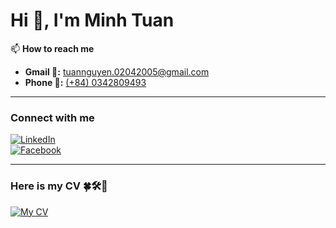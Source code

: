 # Hi 👋, I'm Minh Tuan

📫 **How to reach me**  
- **Gmail 📧:** [tuannguyen.02042005@gmail.com](mailto:tuannguyen.02042005@gmail.com)  
- **Phone 📲:** [(+84) 0342809493](tel:+84342809493)  

---

### Connect with me
[![LinkedIn](https://img.shields.io/badge/LinkedIn-0077B5?style=for-the-badge&logo=linkedin&logoColor=white)](https://www.linkedin.com/in/minhtuan2405dev/)  
[![Facebook](https://img.shields.io/badge/Facebook-1877F2?style=for-the-badge&logo=facebook&logoColor=white)](https://www.facebook.com/mnhtn245/)

---

### Here is my CV 🍀🛠️🌵  
[![My CV](https://img.shields.io/badge/My%20CV-4cc9f0?style=for-the-badge&logo=readthedocs&logoColor=black)](https://mycv-mnhtn.vercel.app/)

